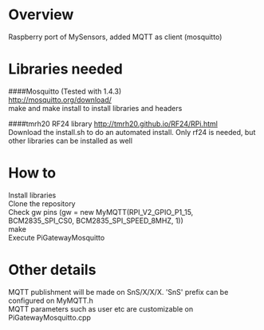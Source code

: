 # Overview
Raspberry port of MySensors, added MQTT as client (mosquitto)

# Libraries needed
####Mosquitto (Tested with 1.4.3)  
http://mosquitto.org/download/  
make and make install to install libraries and headers  

####tmrh20 RF24 library
http://tmrh20.github.io/RF24/RPi.html  
Download the install.sh to do an automated install. Only rf24 is needed, but other libraries can be installed as well  

# How to
Install libraries  
Clone the repository  
Check gw pins (gw = new MyMQTT(RPI_V2_GPIO_P1_15, BCM2835_SPI_CS0, BCM2835_SPI_SPEED_8MHZ, 1))  
make  
Execute PiGatewayMosquitto  

# Other details
MQTT publishment will be made on SnS/X/X/X. 'SnS' prefix can be configured on MyMQTT.h  
MQTT parameters such as user etc are customizable on PiGatewayMosquitto.cpp  

